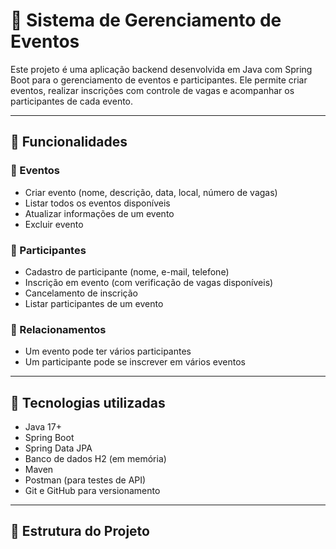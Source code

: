 # 🎉 Sistema de Gerenciamento de Eventos

Este projeto é uma aplicação backend desenvolvida em Java com Spring Boot para o gerenciamento de eventos e participantes. Ele permite criar eventos, realizar inscrições com controle de vagas e acompanhar os participantes de cada evento.

---

## 🚀 Funcionalidades

### 📅 Eventos
- Criar evento (nome, descrição, data, local, número de vagas)
- Listar todos os eventos disponíveis
- Atualizar informações de um evento
- Excluir evento

### 👥 Participantes
- Cadastro de participante (nome, e-mail, telefone)
- Inscrição em evento (com verificação de vagas disponíveis)
- Cancelamento de inscrição
- Listar participantes de um evento

### 🔗 Relacionamentos
- Um evento pode ter vários participantes
- Um participante pode se inscrever em vários eventos

---

## 🧪 Tecnologias utilizadas

- Java 17+
- Spring Boot
- Spring Data JPA
- Banco de dados H2 (em memória)
- Maven
- Postman (para testes de API)
- Git e GitHub para versionamento

---

## 📁 Estrutura do Projeto
